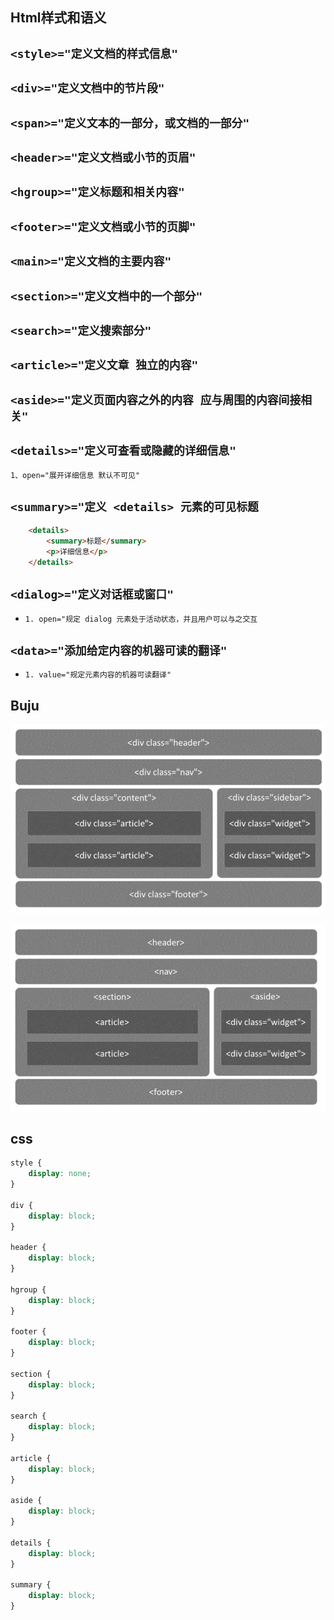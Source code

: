 ## Html样式和语义

`<style>="定义文档的样式信息"`
--

`<div>="定义文档中的节片段"`
--

`<span>="定义文本的一部分，或文档的一部分"`
--

`<header>="定义文档或小节的页眉"`
--

`<hgroup>="定义标题和相关内容"`
--

`<footer>="定义文档或小节的页脚"`
--

`<main>="定义文档的主要内容"`
--

`<section>="定义文档中的一个部分"`
--

`<search>="定义搜索部分"`
--

`<article>="定义文章 独立的内容"`
--

`<aside>="定义页面内容之外的内容 应与周围的内容间接相关"`
--

`<details>="定义可查看或隐藏的详细信息"`
--
`1、open="展开详细信息 默认不可见"`

`<summary>="定义 <details> 元素的可见标题`
--

```html
    <details>
        <summary>标题</summary>
        <p>详细信息</p>
    </details>
```

`<dialog>="定义对话框或窗口"`
--
- `1. open="规定 dialog 元素处于活动状态，并且用户可以与之交互`

`<data>="添加给定内容的机器可读的翻译"`
--
- `1. value="规定元素内容的机器可读翻译"`

## Buju

![classicsBuju](./img/010-img/classicsBuju.png)

![semanticsBuju](./img/010-img/semanticsBuju.png)

## css
```css
style {
    display: none;
}

div {
    display: block;
}

header {
    display: block;
}

hgroup {
    display: block;
}

footer {
    display: block;
}

section {
    display: block;
}

search {
    display: block;
}

article {
    display: block;
}

aside {
    display: block;
}

details {
    display: block;
}

summary {
    display: block;
}
```
